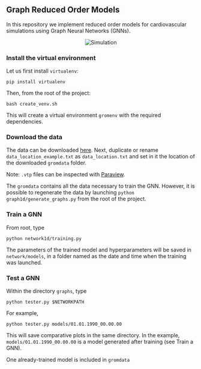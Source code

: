 ## Graph Reduced Order Models ##

In this repository we implement reduced order models for cardiovascular simulations using Graph Neural Networks (GNNs).

<p align="center">
    <img src="https://github.com/lucapegolotti/gROM/blob/main/.repo/aortofemoral_simulation.gif" alt="Simulation">
</p>


### Install the virtual environment ###

Let us first install `virtualenv`:

    pip install virtualenv

Then, from the root of the project:

    bash create_venv.sh

This will create a virtual environment `gromenv` with the required dependencies.

### Download the data ###

The data can be downloaded [here](https://drive.google.com/open?id=1IByz6kyouNtNgnOxKrFK4DnAVu2yh6S1&authuser=lpego%40stanford.edu&usp=drive_fs).
Next, duplicate or rename `data_location_example.txt` as `data_location.txt` and set in it the location of the downloaded `gromdata` folder.

Note: `.vtp` files can be  inspected with [Paraview](https://www.paraview.org).

The `gromdata` contains all the data necessary to train the GNN. However, it is possible to regenerate the data by launching `python graph1d/generate_graphs.py` from the root of the project.

### Train a GNN ###

From root, type

    python network1d/training.py

The parameters of the trained model and hyperparameters will be saved in `network/models`, in a folder named as the date and time when the training was launched.

### Test a GNN ###

Within the directory `graphs`, type

    python tester.py $NETWORKPATH

For example,

    python tester.py models/01.01.1990_00.00.00

This will save comparative plots in the same directory.
In the example, `models/01.01.1990_00.00.00` is a model generated after training (see Train a GNN).

One already-trained model is included in `gromdata`
